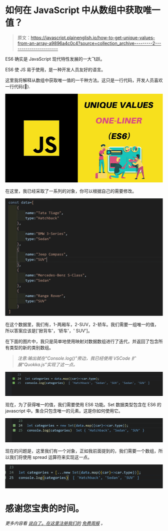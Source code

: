 # 如何在 JavaScript 中从数组中获取唯一值？

> 原文：<https://javascript.plainenglish.io/how-to-get-unique-values-from-an-array-a9896a4c0c4?source=collection_archive---------2----------------------->

ES6 确实是 JavaScript 现代特性发展的一大飞跃。

ES6 使 JS 易于使用，是一种开发人员友好的语言。

这里我将解释从数组中获取唯一值的一千种方法。这只是一行代码，开发人员喜欢一行代码(💖).

![](img/74e736c83f7b1b05d94b4c1b2af29902.png)

在这里，我已经采取了一系列的对象，你可以根据自己的需要修改。

![](img/0f67f50e681d6ec61573fc8045d3c5d4.png)

在这个数据里，我们有，1-两厢车，2-SUV，2-轿车。我们需要一组唯一的值，所以答案应该是['掀背车'，'轿车'，' SUV']。

在下面的图片中，我只是简单地使用映射对数据数组进行了迭代，并返回了包含所有类型的新的类别数组。

> *注意:输出就在“Console.log()”旁边，我已经使用 VSCode 扩展“Quokka.js”实现了这一点。*

![](img/45b696a5fc3dc6420504e99df9528f15.png)

现在，为了获得唯一的值，我们需要使用 ES6 功能。Set 数据类型包含在 ES6 的 javascript 中。集合只包含唯一的元素。这是你如何使用它。

![](img/964bb531fb966eb0996b3a25b2f28081.png)

现在的问题是，这里我们有一个对象，正如我前面提到的，我们需要一个数组，所以我们将使用 spread 运算符来实现这一点。

![](img/d74b7348c768a8e222b51752d210f3ae.png)

# **感谢您宝贵的时间**。

*更多内容看* [*说白了。在这里注册我们的*](http://plainenglish.io/) [*免费周报*](http://newsletter.plainenglish.io/) *。*